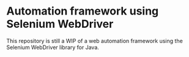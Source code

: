 # Automation framework using Selenium WebDriver

This repository is still a WIP of a web automation framework using the Selenium WebDriver library for Java.
